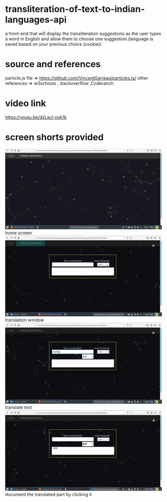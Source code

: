 # transliteration-of-text-to-indian-languages-api
a front-end that will display the transliteration suggestions as the user types a word in English and allow them to choose one suggestion.(language is saved based on your previous choice (cookie))
# source and references
particle.js file => https://github.com/VincentGarreau/particles.js/
other references => w3schools , stackoverflow ,Coderanch
# video link 
https://youtu.be/dxLwJ-ook1k

# screen shorts provided
![home screen](https://github.com/livinghumanz/transliteration-of-text-to-indian-languages-api/blob/master/screenclick/homescreen.png)
home screen
![translation screen](https://github.com/livinghumanz/transliteration-of-text-to-indian-languages-api/blob/master/screenclick/translation_window.png)
translation window
![translating part](https://github.com/livinghumanz/transliteration-of-text-to-indian-languages-api/blob/master/screenclick/translation_process.png)
translate text
![save in word](https://github.com/livinghumanz/transliteration-of-text-to-indian-languages-api/blob/master/screenclick/translated_whenclicked.png)
document the translated part by clicking it
